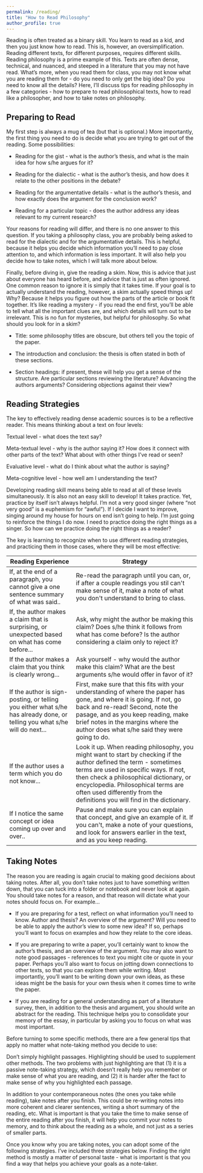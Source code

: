 ```yaml
---
permalink: /reading/
title: "How to Read Philosophy"
author_profile: true
---
```


Reading is often treated as a binary skill.  You learn to read as a kid, and then you just know how to read.  This is, however, an oversimplification.  Reading different texts, for different purposes, requires different skills.  Reading philosophy is a prime example of this.  Texts are often dense, technical, and nuanced, and steeped in a literature that you may not have read.  What’s more, when you read them for class, you may not know what you are reading them for - do you need to only get the big idea?  Do you need to know all the details?  Here, I’ll discuss tips for reading philosophy in a few categories - how to prepare to read philosophical texts, how to read like a philosopher, and how to take notes on philosophy.

## Preparing to Read

My first step is always a mug of tea (but that is optional.)  More importantly, the first thing you need to do is decide what you are trying to get out of the reading.  Some possibilities:

* Reading for the gist - what is the author’s thesis, and what is the main idea for how s/he argues for it?

* Reading for the dialectic - what is the author’s thesis, and how does it relate to the other positions in the debate?

* Reading for the argumentative details - what is the author’s thesis, and how exactly does the argument for the conclusion work?

* Reading for a particular topic - does the author address any ideas relevant to my current research?  

Your reasons for reading will differ, and there is no one answer to this question.  If you taking a philosophy class, you are probably being asked to read for the dialectic and for the argumentative details.  This is helpful, because it helps you decide which information you’ll need to pay close attention to, and which information is less important.  It will also help you decide how to take notes, which I will talk more about below.

Finally, before diving in, give the reading a skim.  Now, this is advice that just about everyone has heard before, and advice that is just as often ignored.  One common reason to ignore it is simply that it takes time.  If your goal is to actually understand the reading, however, a skim actually speed things up!  Why?  Because it helps you figure out how the parts of the article or book fit together.  It’s like reading a mystery - if you read the end first, you’ll be able to tell what all the important clues are, and which details will turn out to be irrelevant.  This is no fun for mysteries, but helpful for philosophy.  So what should you look for in a skim?

* Title: some philosophy titles are obscure, but others tell you the topic of the paper.

* The introduction and conclusion: the thesis is often stated in both of these sections.

* Section headings: if present, these will help you get a sense of the structure.  Are particular sections reviewing the literature?  Advancing the authors arguments?  Considering objections against their view?

## Reading Strategies

The key to effectively reading dense academic sources is to be a reflective reader.  This means thinking about a text on four levels:

Textual level - what does the text say?  

Meta-textual level - why is the author saying it?  How does it connect with other parts of the text?  What about with other things I’ve read or seen?  

Evaluative level - what do I think about what the author is saying?

Meta-cognitive level - how well am I understanding the text?

Developing reading skill means being able to read at all of these levels simultaneously.  It is also not an easy skill to develop!  It takes practice.  Yet, practice by itself isn’t always helpful.  I’m not a very good singer (where “not very good” is a euphemism for “awful”).  If I decide I want to improve, singing around my house for hours on end isn’t going to help.  I’m just going to reinforce the things I do now.  I need to practice doing the right things as a singer.  So how can we practice doing the right things as a reader?

The key is learning to recognize when to use different reading strategies, and practicing them in those cases, where they will be most effective:

| Reading Experience | Strategy                                                   |
| --------         | ------------------------------------------------------------ |
| If, at the end of a paragraph, you cannot give a one sentence summary of what was said..    | Re-read the paragraph until you can, or, if after a couple readings you stil can't make sense of it, make a note of what you don't understand to bring to class.                         |
| If, the author makes a claim that is surprising, or unexpected based on what has come before...    | Ask, why might the author be making this claim? Does s/he think it follows from what has come before? Is the author considering a claim only to reject it?                          |
| If the author makes a claim that you think is clearly wrong...     | Ask yourself - why would the author make this claim? What are the best arguments s/he would offer in favor of it?                       |
| If the author is sign-posting, or telling you either what s/he has already done, or telling you what s/he will do next...     | First, make sure that this fits with your understanding of where the paper has gone, and where it is going. If not, go back and re-read! Second, note the pasage, and as you keep reading, make brief notes in the margins where the author does what s/he said they were going to do.                       |
| If the author uses a term which you do not know...    | Look it up. When reading philosophy, you might want to start by checking if the author defined the term - sometimes terms are used in specific ways. If not, then check a philosophical dictionary, or encyclopedia. Philosophical terms are often used differently from the definitions you will find in the dictionary.                       |
| If I notice the same concept or idea coming up over and over..    | Pause and make sure you can explain that concept, and give an example of it. If you can't, make a note of your questions, and look for answers earlier in the text, and as you keep reading.                      |

## Taking Notes

The reason you are reading is again crucial to making good decisions about taking notes.  After all, you don’t take notes just to have something written down, that you can tuck into a folder or notebook and never look at again.  You should take notes for a reason, and that reason will dictate what your notes should focus on.  For example…

* If you are preparing for a test, reflect on what information you’ll need to know.  Author and thesis?  An overview of the argument?  Will you need to be able to apply the author’s view to some new idea?  If so, perhaps you’ll want to focus on examples and how they relate to the core ideas.

* If you are preparing to write a paper, you’ll certainly want to know the author’s thesis, and an overview of the argument.  You may also want to note good passages - references to text you might cite or quote in your paper.  Perhaps you’ll also want to focus on jotting down connections to other texts, so that you can explore them while writing.  Most importantly, you’ll want to be writing down your own ideas, as these ideas might be the basis for your own thesis when it comes time to write the paper.

* If you are reading for a general understanding as part of a literature survey, then, in addition to the thesis and argument, you should write an abstract for the reading.  This technique helps you to consolidate your memory of the essay, in particular by asking you to focus on what was most important.

Before turning to some specific methods, there are a few general tips that apply no matter what note-taking method you decide to use:

Don’t simply highlight passages.  Highlighting should be used to supplement other methods.  The two problems with just highlighting are that (1) it is a passive note-taking strategy, which doesn’t really help you remember or make sense of what you are reading, and (2) it is harder after the fact to make sense of why you highlighted each passage.

In addition to your contemporaneous notes (the ones you take while reading), take notes after you finish.  This could be re-writing notes into more coherent and clearer sentences, writing a short summary of the reading, etc.  What is important is that you take the time to make sense of the entire reading after you finish, it will help you commit your notes to memory, and to think about the reading as a whole, and not just as a series of smaller parts.

Once you know why you are taking notes, you can adopt some of the following strategies.  I’ve included three strategies below.  Finding the right method is mostly a matter of personal taste - what is important is that you find a way that helps you achieve your goals as a note-taker.
